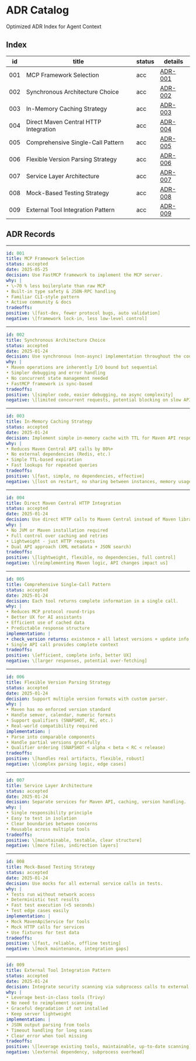 # ADR Catalog 

Optimized ADR Index for Agent Context

## Index

| id  | title                               | status | details |
| --- | ----------------------------------- | ------ | ------- |
| 001 | MCP Framework Selection             | acc    | [ADR-001](001-mcp-framework-selection.md) |
| 002 | Synchronous Architecture Choice     | acc    | [ADR-002](002-synchronous-architecture-choice.md) |
| 003 | In-Memory Caching Strategy          | acc    | [ADR-003](003-in-memory-caching-strategy.md) |
| 004 | Direct Maven Central HTTP Integration | acc    | [ADR-004](004-direct-maven-central-integration.md) |
| 005 | Comprehensive Single-Call Pattern   | acc    | [ADR-005](005-comprehensive-single-call-pattern.md) |
| 006 | Flexible Version Parsing Strategy   | acc    | [ADR-006](006-flexible-version-parsing-strategy.md) |
| 007 | Service Layer Architecture          | acc    | [ADR-007](007-service-layer-architecture.md) |
| 008 | Mock-Based Testing Strategy         | acc    | [ADR-008](008-mock-based-testing-strategy.md) |
| 009 | External Tool Integration Pattern   | acc    | [ADR-009](009-external-tool-integration-pattern.md) |

## ADR Records

--------------------------------------------
```yaml
id: 001
title: MCP Framework Selection
status: accepted
date: 2025-05-25
decision: Use FastMCP framework to implement the MCP server.
why: |
• \~70 % less boilerplate than raw MCP
• Built‑in type safety & JSON‑RPC handling
• Familiar CLI‑style pattern
• Active community & docs
tradeoffs:
positive: \[fast-dev, fewer protocol bugs, auto validation]
negative: \[framework lock‑in, less low‑level control]
```

--------------------------------------------
```yaml
id: 002
title: Synchronous Architecture Choice
status: accepted
date: 2025-01-24
decision: Use synchronous (non-async) implementation throughout the codebase.
why: |
• Maven operations are inherently I/O bound but sequential
• Simpler debugging and error handling
• No concurrent state management needed
• FastMCP framework is sync-based
tradeoffs:
positive: \[simpler code, easier debugging, no async complexity]
negative: \[limited concurrent requests, potential blocking on slow APIs]
```

--------------------------------------------
```yaml
id: 003
title: In-Memory Caching Strategy
status: accepted
date: 2025-01-24
decision: Implement simple in-memory cache with TTL for Maven API responses.
why: |
• Reduces Maven Central API calls by 80%+
• No external dependencies (Redis, etc.)
• Simple TTL-based expiration
• Fast lookups for repeated queries
tradeoffs:
positive: \[fast, simple, no dependencies, effective]
negative: \[lost on restart, no sharing between instances, memory usage]
```

--------------------------------------------
```yaml
id: 004
title: Direct Maven Central HTTP Integration
status: accepted
date: 2025-01-24
decision: Use direct HTTP calls to Maven Central instead of Maven libraries.
why: |
• No JVM or Maven installation required
• Full control over caching and retries
• Lightweight - just HTTP requests
• Dual API approach (XML metadata + JSON search)
tradeoffs:
positive: \[lightweight, flexible, no dependencies, full control]
negative: \[reimplementing Maven logic, API changes impact us]
```

--------------------------------------------
```yaml
id: 005
title: Comprehensive Single-Call Pattern
status: accepted
date: 2025-01-24
decision: Each tool returns complete information in a single call.
why: |
• Reduces MCP protocol round-trips
• Better UX for AI assistants
• Efficient use of cached data
• Predictable response structure
implementation: |
• check_version returns: existence + all latest versions + update info
• Single API call provides complete context
tradeoffs:
positive: \[efficient, complete info, better UX]
negative: \[larger responses, potential over-fetching]
```

--------------------------------------------
```yaml
id: 006
title: Flexible Version Parsing Strategy
status: accepted
date: 2025-01-24
decision: Support multiple version formats with custom parser.
why: |
• Maven has no enforced version standard
• Handle semver, calendar, numeric formats
• Support qualifiers (SNAPSHOT, RC, etc.)
• Real-world compatibility required
implementation: |
• Parse into comparable components
• Handle partial versions gracefully
• Qualifier ordering (SNAPSHOT < alpha < beta < RC < release)
tradeoffs:
positive: \[handles real artifacts, flexible, robust]
negative: \[complex parsing logic, edge cases]
```

--------------------------------------------
```yaml
id: 007
title: Service Layer Architecture
status: accepted
date: 2025-01-24
decision: Separate services for Maven API, caching, version handling.
why: |
• Single responsibility principle
• Easy to test in isolation
• Clear boundaries between concerns
• Reusable across multiple tools
tradeoffs:
positive: \[maintainable, testable, clear structure]
negative: \[more files, indirection layers]
```

--------------------------------------------
```yaml
id: 008
title: Mock-Based Testing Strategy
status: accepted
date: 2025-01-24
decision: Use mocks for all external service calls in tests.
why: |
• Tests run without network access
• Deterministic test results
• Fast test execution (<5 seconds)
• Test edge cases easily
implementation: |
• Mock MavenApiService for tools
• Mock HTTP calls for services
• Use fixtures for test data
tradeoffs:
positive: \[fast, reliable, offline testing]
negative: \[mock maintenance, integration gaps]
```

--------------------------------------------
```yaml
id: 009
title: External Tool Integration Pattern
status: accepted
date: 2025-01-24
decision: Integrate security scanning via subprocess calls to external tools.
why: |
• Leverage best-in-class tools (Trivy)
• No need to reimplement scanning
• Graceful degradation if not installed
• Keep server lightweight
implementation: |
• JSON output parsing from tools
• Timeout handling for long scans
• Clear error when tool missing
tradeoffs:
positive: \[leverage existing tools, maintainable, up-to-date scanning]
negative: \[external dependency, subprocess overhead]
```